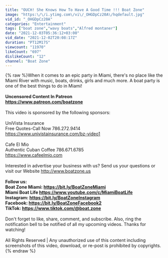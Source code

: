 ```yaml
---
title: "OUCH! She Knows How To Have A Good Time !!! Boat Zone"
image: "https:\/\/i.ytimg.com\/vi\/_OHGDpCz20A\/hqdefault.jpg"
vid_id: "_OHGDpCz20A"
categories: "Entertainment"
tags: ["boat zone","wavy boats","Alfred montaner"]
date: "2021-12-03T05:36:12+03:00"
vid_date: "2021-12-02T20:08:17Z"
duration: "PT12M17S"
viewcount: "11970"
likeCount: "697"
dislikeCount: "12"
channel: "Boat Zone"
---
```

{% raw %}When it comes to an epic party in Miami, there's no place like the Miami River with music, boats, drinks, girls and much more. A boat party is one of the best things to do in Miami!<br />__________<br />Uncensored Content In Patreon<br /><a rel="nofollow" target="blank" href="https://www.patreon.com/boatzone">https://www.patreon.com/boatzone</a><br />__________<br />This video is sponsored by the following sponsors:<br /><br />UniVista Insurance<br />Free Quotes-Call Now 786.272.9414<br /><a rel="nofollow" target="blank" href="https://www.univistainsurance.com/bz-video1">https://www.univistainsurance.com/bz-video1</a><br /><br />Cafe El Mio <br />Authentic Cuban Coffee 786.671.6785<br /><a rel="nofollow" target="blank" href="https://www.cafeelmio.com">https://www.cafeelmio.com</a> <br /><br />Interested in advertise your business with us? Send us your questions or visit our Website <a rel="nofollow" target="blank" href="http://www.boatzone.us">http://www.boatzone.us</a><br />__________<br />Follow us: <br />Boat Zone Miami:  <a rel="nofollow" target="blank" href="https://bit.ly/BoatZoneMiami">https://bit.ly/BoatZoneMiami</a><br />Miami Boat Life <a rel="nofollow" target="blank" href="https://www.youtube.com/c/MiamiBoatLife">https://www.youtube.com/c/MiamiBoatLife</a><br />Instagram: <a rel="nofollow" target="blank" href="https://bit.ly/BoatZoneInstagram">https://bit.ly/BoatZoneInstagram</a><br />Facebook: <a rel="nofollow" target="blank" href="https://bit.ly/BoatZoneFacebook2">https://bit.ly/BoatZoneFacebook2</a><br />TikTok: <a rel="nofollow" target="blank" href="https://www.tiktok.com/@boat.zone">https://www.tiktok.com/@boat.zone</a><br />__________<br />Don't forget to like, share, comment, and subscribe.  Also, ring the notification bell to be notified of all my upcoming videos. Thanks for watching!<br /><br />All Rights Reserved | Any unauthorized use of this content including screenshots of this video, download, or re-post is prohibited by copyrights.{% endraw %}
